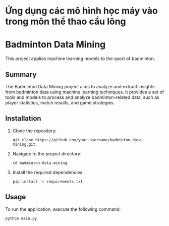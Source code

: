 # Ứng dụng các mô hình học máy vào trong môn thể thao cầu lông
# Badminton Data Mining

This project applies machine learning models to the sport of badminton.

## Summary

The Badminton Data Mining project aims to analyze and extract insights from badminton data using machine learning techniques. It provides a set of tools and models to process and analyze badminton-related data, such as player statistics, match results, and game strategies.

## Installation

1. Clone the repository:

    ```shell
    git clone https://github.com/your-username/badminton-data-mining.git
    ```

2. Navigate to the project directory:

    ```shell
    cd badminton-data-mining
    ```

3. Install the required dependencies:

    ```shell
    pip install -r requirements.txt
    ```

## Usage

To run the application, execute the following command:
```shell
python main.py
```